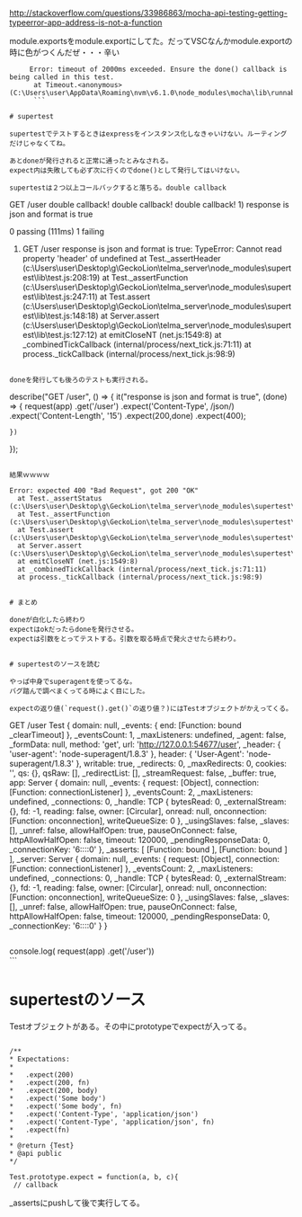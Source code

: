 http://stackoverflow.com/questions/33986863/mocha-api-testing-getting-typeerror-app-address-is-not-a-function

module.exportsをmodule.exportにしてた。だってVSCなんかmodule.exportの時に色がつくんだぜ・・・辛い

```
     Error: timeout of 2000ms exceeded. Ensure the done() callback is being called in this test.
      at Timeout.<anonymous> (C:\Users\user\AppData\Roaming\nvm\v6.1.0\node_modules\mocha\lib\runnable.js:226:19)
      ```
      
# supertest

supertestでテストするときはexpressをインスタンス化しなきゃいけない。ルーティングだけじゃなくてね。

あとdoneが発行されると正常に通ったとみなされる。
expect内は失敗しても必ず次に行くのでdone()として発行してはいけない。

supertestは２つ以上コールバックすると落ちる。double callback

```
  GET /user
double callback!
double callback!
double callback!
    1) response is json and format is true


  0 passing (111ms)
  1 failing

  1) GET /user response is json and format is true:
     TypeError: Cannot read property 'header' of undefined
      at Test._assertHeader (c:\Users\user\Desktop\g\GeckoLion\telma_server\node_modules\supertest\lib\test.js:208:19)
      at Test._assertFunction (c:\Users\user\Desktop\g\GeckoLion\telma_server\node_modules\supertest\lib\test.js:247:11)
      at Test.assert (c:\Users\user\Desktop\g\GeckoLion\telma_server\node_modules\supertest\lib\test.js:148:18)
      at Server.assert (c:\Users\user\Desktop\g\GeckoLion\telma_server\node_modules\supertest\lib\test.js:127:12)
      at emitCloseNT (net.js:1549:8)
      at _combinedTickCallback (internal/process/next_tick.js:71:11)
      at process._tickCallback (internal/process/next_tick.js:98:9)


```

doneを発行しても後ろのテストも実行される。

```

describe("GET /user", () => {
    it("response is json and format is true", (done) => {
        request(app)
            .get('/user')
            .expect('Content-Type', /json/)
            .expect('Content-Length', '15')
            .expect(200,done)
            .expect(400);

    })
});

```

結果ｗｗｗｗ

```
    Error: expected 400 "Bad Request", got 200 "OK"
      at Test._assertStatus (c:\Users\user\Desktop\g\GeckoLion\telma_server\node_modules\supertest\lib\test.js:232:12)
      at Test._assertFunction (c:\Users\user\Desktop\g\GeckoLion\telma_server\node_modules\supertest\lib\test.js:247:11)
      at Test.assert (c:\Users\user\Desktop\g\GeckoLion\telma_server\node_modules\supertest\lib\test.js:148:18)
      at Server.assert (c:\Users\user\Desktop\g\GeckoLion\telma_server\node_modules\supertest\lib\test.js:127:12)
      at emitCloseNT (net.js:1549:8)
      at _combinedTickCallback (internal/process/next_tick.js:71:11)
      at process._tickCallback (internal/process/next_tick.js:98:9)

```

# まとめ

doneが白化したら終わり
expectはokだったらdoneを発行させる。
expectは引数をとってテストする。引数を取る時点で発火させたら終わり。


# supertestのソースを読む

やっぱ中身でsuperagentを使ってるな。
バグ踏んで調べまくってる時によく目にした。

expectの返り値(`request().get()`の返り値？)にはTestオブジェクトがかえってくる。

```

  GET /user
Test {
  domain: null,
  _events: { end: [Function: bound _clearTimeout] },
  _eventsCount: 1,
  _maxListeners: undefined,
  _agent: false,
  _formData: null,
  method: 'get',
  url: 'http://127.0.0.1:54677/user',
  _header: { 'user-agent': 'node-superagent/1.8.3' },
  header: { 'User-Agent': 'node-superagent/1.8.3' },
  writable: true,
  _redirects: 0,
  _maxRedirects: 0,
  cookies: '',
  qs: {},
  qsRaw: [],
  _redirectList: [],
  _streamRequest: false,
  _buffer: true,
  app:
   Server {
     domain: null,
     _events:
      { request: [Object],
        connection: [Function: connectionListener] },
     _eventsCount: 2,
     _maxListeners: undefined,
     _connections: 0,
     _handle:
      TCP {
        bytesRead: 0,
        _externalStream: {},
        fd: -1,
        reading: false,
        owner: [Circular],
        onread: null,
        onconnection: [Function: onconnection],
        writeQueueSize: 0 },
     _usingSlaves: false,
     _slaves: [],
     _unref: false,
     allowHalfOpen: true,
     pauseOnConnect: false,
     httpAllowHalfOpen: false,
     timeout: 120000,
     _pendingResponseData: 0,
     _connectionKey: '6::::0' },
  _asserts: [ [Function: bound ], [Function: bound ] ],
  _server:
   Server {
     domain: null,
     _events:
      { request: [Object],
        connection: [Function: connectionListener] },
     _eventsCount: 2,
     _maxListeners: undefined,
     _connections: 0,
     _handle:
      TCP {
        bytesRead: 0,
        _externalStream: {},
        fd: -1,
        reading: false,
        owner: [Circular],
        onread: null,
        onconnection: [Function: onconnection],
        writeQueueSize: 0 },
     _usingSlaves: false,
     _slaves: [],
     _unref: false,
     allowHalfOpen: true,
     pauseOnConnect: false,
     httpAllowHalfOpen: false,
     timeout: 120000,
     _pendingResponseData: 0,
     _connectionKey: '6::::0' } }

```

```   
console.log(        request(app)
            .get('/user'))   
            ```
            
 # supertestのソース
 
 Testオブジェクトがある。その中にprototypeでexpectが入ってる。
 
 ```
 
/**
 * Expectations:
 *
 *   .expect(200)
 *   .expect(200, fn)
 *   .expect(200, body)
 *   .expect('Some body')
 *   .expect('Some body', fn)
 *   .expect('Content-Type', 'application/json')
 *   .expect('Content-Type', 'application/json', fn)
 *   .expect(fn)
 *
 * @return {Test}
 * @api public
 */

Test.prototype.expect = function(a, b, c){
  // callback
 ```
 
 _assertsにpushして後で実行してる。